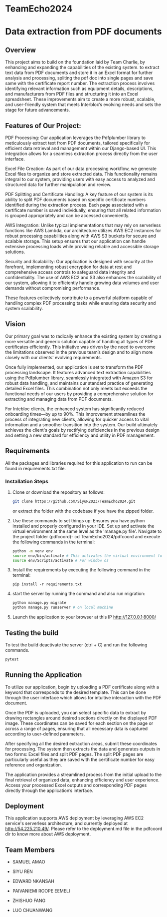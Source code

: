 # TeamEcho2024

# Data extraction from PDF documents
## Overview
This project aims to build on the foundation laid by Team Charlie, by enhancing and expanding the capabilities of the existing system. to extract text data from PDF documents and store it in an Excel format for further analysis and processing, spliting the pdf doc into single pages and save same with the certificate report number. The extraction process involves identifying relevant information such as equipment details, descriptions, and manufacturers from PDF files and structuring it into an Excel spreadsheet.
These improvements aim to create a more robust, scalable, and user-friendly system that meets Interbloc’s evolving needs and sets the stage for future advancements.

## Features of Our Project:

PDF Processing: Our application leverages the Pdfplumber library to meticulously extract text from PDF documents, tailored specifically for efficient data retrieval and management within our Django-based UI. This integration allows for a seamless extraction process directly from the user interface.

Excel File Creation: As part of our data processing workflow, we generate Excel files to organize and store extracted data. This functionality remains integral to our system, providing users with easy access to analyzed and structured data for further manipulation and review.

PDF Splitting and Certificate Handling: A key feature of our system is its ability to split PDF documents based on specific certificate numbers identified during the extraction process. Each page associated with a certificate number is saved individually, ensuring that all related information is grouped appropriately and can be accessed conveniently.

AWS Integration: Unlike typical implementations that may rely on serverless functions like AWS Lambda, our architecture utilizes AWS EC2 instances for robust processing capabilities along with AWS S3 buckets for secure and scalable storage. This setup ensures that our application can handle extensive processing loads while providing reliable and accessible storage solutions.

Security and Scalability: Our application is designed with security at the forefront, implementing robust encryption for data at rest and comprehensive access controls to safeguard data integrity and confidentiality. The use of AWS EC2 and S3 also enhances the scalability of our system, allowing it to efficiently handle growing data volumes and user demands without compromising performance.

These features collectively contribute to a powerful platform capable of handling complex PDF processing tasks while ensuring data security and system scalability.

## Vision

Our primary goal was to radically enhance the existing system by creating a more versatile and generic solution capable of handling all types of PDF certificates efficiently. This initiative was driven by the need to overcome the limitations observed in the previous team’s design and to align more closely with our clients' evolving requirements.

Once fully implemented, our application is set to transform the PDF processing landscape. It features advanced text extraction capabilities using the Pdfplumber library, seamlessly integrated with Amazon S3 for robust data handling, and maintains our standard practice of generating detailed Excel files. This combination not only meets but exceeds the functional needs of our users by providing a comprehensive solution for extracting and managing data from PDF documents.

For Intebloc clients, the enhanced system has significantly reduced onboarding times—by up to 90%. This improvement streamlines the process of integrating new clients, allowing for quicker access to vital information and a smoother transition into the system. Our build ultimately achieves the client's goals by rectifying deficiencies in the previous design and setting a new standard for efficiency and utility in PDF management.


## Requirements
All the packages and libraries required for this application to run can be found in requirements.txt file.

### Installation Steps
   1. Clone or download the repository as follows:
      ``` bash
      git clone https://github.com/SiyuR2023/TeamEcho2024.git
      ```
      or extract the folder with the codebase if you have the zipped folder.
   2. Use these commands to set things up:
      Ensures you have python installed and properly configured in your IDE.
      Set up and activate the virtual environment at the same level as the 'manage.py file'. Navigate to the project folder (pdfcoord)- cd TeamEcho2024/pdfcoord and execute the following commands in the terminal:
      ``` bash
      python -m venv env
      source env/bin/activate # This activates the virtual environment for mac os
      source env/Scripts/activate # For window os

      ```

   3. Install the requirements by executing the following command in the terminal:
         ```
         pip install -r requirements.txt
         ```
   4. start the server by running the command and also run migration:
         ```bash
         python manage.py migrate
         python manage.py runserver # on local machine
         ```
   5. Launch the application to your browser at this IP http://127.0.0.1:8000/    

## Testing the build
To test the build deactivate the server (ctrl + C) and run the following commands.
```bash
pytest
```
## Running the Application

To utilize our application, begin by uploading a PDF certificate along with a keyword that corresponds to the desired template. This can be done through the user interface which allows for intuitive interaction with the PDF document.

Once the PDF is uploaded, you can select specific data to extract by drawing rectangles around desired sections directly on the displayed PDF image. These coordinates can be saved for each section on the page or across a range of pages, ensuring that all necessary data is captured according to user-defined parameters.

After specifying all the desired extraction areas, submit these coordinates for processing. The system then extracts the data and generates outputs in two forms: Excel files and split PDF pages. The split PDF pages are particularly useful as they are saved with the certificate number for easy reference and organization.

The application provides a streamlined process from the initial upload to the final retrieval of organized data, enhancing efficiency and user experience. Access your processed Excel outputs and corresponding PDF pages directly through the application’s interface.

## Deployment
This application supports AWS deployment by leveraging AWS EC2 service's serverless architecture, and currently deployed at http://54.225.210.49/. Please refer to the deployment.md file in the pdfcoord dir to know more about AWS deployment.

## Team Members
- SAMUEL AMAO

- SIYU REN
  
- EDWARD NKANSAH
  
- PAIVANIEMI ROOPE EEMELI
  
- ZHISHUO FANG

- LUO CHUANWANG
